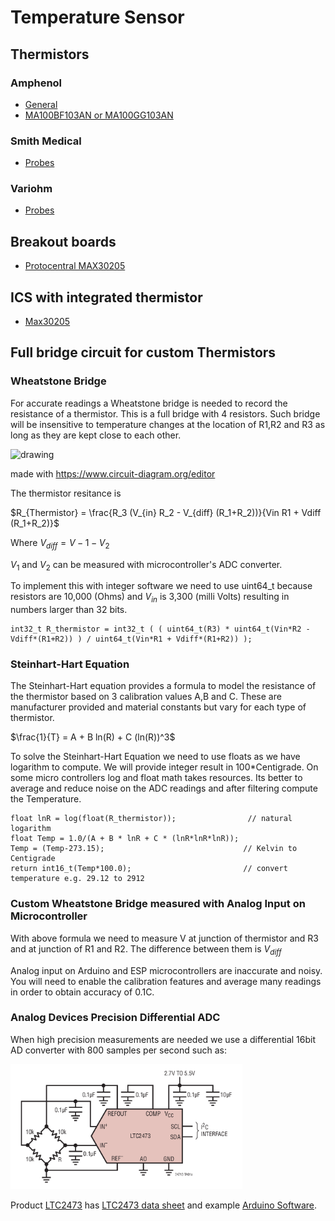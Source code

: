 # Temperature Sensor

## Thermistors

### Amphenol
- [General](https://www.amphenol-sensors.com/en/product-spotlights/3468-temperature-sensing-for-medical-devices)
- [MA100BF103AN or MA100GG103AN](https://www.mouser.com/datasheet/2/18/Amphenol_04022020_AAS_920_321E-1826352.pdf)

### Smith Medical
- [Probes](https://www.smiths-medical.com/en-us/products/temperature-management/temperature-probes)

### Variohm
- [Probes](https://www.variohm.com/products/temperature-sensors/medical-temperature-probes)

## Breakout boards
- [Protocentral MAX30205](https://protocentral.com/product/protocentral-max30205-body-temperature-sensor-breakout-board/)

## ICS with integrated thermistor 
- [Max30205](https://www.analog.com/media/en/technical-documentation/data-sheets/max30205.pdf)

## Full bridge circuit for custom Thermistors

### Wheatstone Bridge
For accurate readings a Wheatstone bridge is needed to record the resistance of a thermistor. This is a full bridge with 4 resistors. Such bridge will be insensitive to temperature changes at the location of R1,R2 and R3 as long as they are kept close to each other.

<img src="./assetts/Wheatstone.svg" alt="drawing" height="300"/>

made with https://www.circuit-diagram.org/editor

The thermistor resitance is

$R_{Thermistor} = \frac{R_3 (V_{in} R_2 - V_{diff} (R_1+R_2))}{Vin R1 + Vdiff (R_1+R_2)}$

Where $V_{diff} = V-1 - V_2$

$V_1$ and $V_2$ can be measured with microcontroller's ADC converter. 

To implement this with integer software we need to use uint64_t because resistors are 10,000 (Ohms) and $V_{in}$ is 3,300 (milli Volts) resulting in numbers larger than 32 bits.

```
int32_t R_thermistor = int32_t ( ( uint64_t(R3) * uint64_t(Vin*R2 - Vdiff*(R1+R2)) ) / uint64_t(Vin*R1 + Vdiff*(R1+R2)) );
```

### Steinhart-Hart Equation

The Steinhart-Hart equation provides a formula to model the resistance of the thermistor based on 3 calibration values A,B and C. These are manufacturer provided and material constants but vary for each type of thermistor.

$\frac{1}{T} = A + B ln(R) + C (ln(R))^3$

To solve the Steinhart-Hart Equation we need to use floats as we have logarithm to compute. We will provide integer result in 100*Centigrade. On some micro controllers log and float math takes resources. Its better to average and reduce noise on the ADC readings and after filtering compute the Temperature.

```
float lnR = log(float(R_thermistor));                // natural logarithm
float Temp = 1.0/(A + B * lnR + C * (lnR*lnR*lnR));
Temp = (Temp-273.15);                               // Kelvin to Centigrade
return int16_t(Temp*100.0);                         // convert temperature e.g. 29.12 to 2912
```

### Custom Wheatstone Bridge measured with Analog Input on Microcontroller

With above formula we need to measure V at junction of thermistor and R3 and at junction of R1 and R2. The difference between them is $V_{diff}$

Analog input on Arduino and ESP microcontrollers are inaccurate and noisy. You will need to enable the calibration features and average many readings in order to obtain accuracy of 0.1C.

### Analog Devices Precision Differential ADC
When high precision measurements are needed we use a differential 16bit AD converter with 800 samples per second such as:

<img src="./assetts/LTC2471-8586.png" alt="drawing" height="200"/>

Product [LTC2473](https://www.analog.com/en/products/ltc2473.html) has [LTC2473 data sheet](https://www.analog.com/media/en/technical-documentation/data-sheets/24713fb.pdf) and example [Arduino Software](https://github.com/analogdevicesinc/Linduino).

